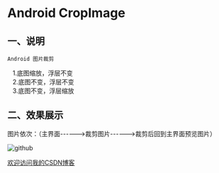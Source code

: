 Android CropImage
==========================================

## 一、说明 
    Android 图片裁剪
    1.底图缩放，浮层不变<br>
    2.底图不变，浮层不变<br>
    3.底图不变，浮层缩放<br>


## 二、效果展示 

图片依次：（主界面------>裁剪图片------>裁剪后回到主界面预览图片）

![github](https://github.com/zz7zz7zz/android-cropImage/blob/master/1.jpg "附图一") 





[欢迎访问我的CSDN博客](http://blog.csdn.net/zz7zz7zz)<br />
